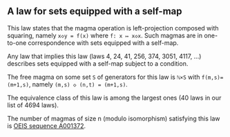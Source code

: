 ## A law for sets equipped with a self-map

This law states that the magma operation is left-projection composed with squaring, namely `x◇y = f(x)` where `f: x ↦ x◇x`.  Such magmas are in one-to-one correspondence with sets equipped with a self-map.

Any law that implies this law (laws 4, 24, 41, 256, 374, 3051, 4117, …) describes sets equipped with a self-map subject to a condition.

The free magma on some set `S` of generators for this law is `ℕ×S` with `f(m,s)=(m+1,s)`, namely `(m,s) ◇ (n,t) = (m+1,s)`.

The equivalence class of this law is among the largest ones (40 laws in our list of 4694 laws).

The number of magmas of size n (modulo isomorphism) satisfying this law is [OEIS sequence A001372](https://oeis.org/A001372).
